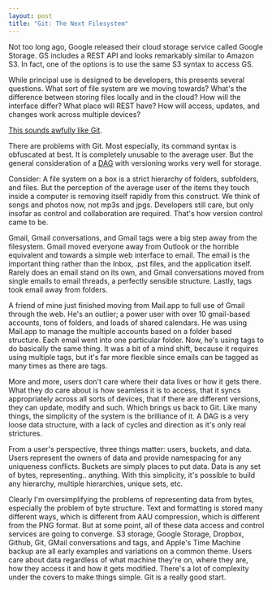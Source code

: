 ```yaml
---
layout: post
title: "Git: The Next Filesystem"
---
```


Not too long ago, Google released their cloud storage service called Google Storage.  GS includes a REST API and looks remarkably similar to Amazon S3.  In fact, one of the options is to use the same S3 syntax to access GS.

While principal use is designed to be developers, this presents several questions.  What sort of file system are we moving towards?  What's the difference between storing files locally and in the cloud?  How will the interface differ?  What place will REST have?  How will access, updates, and changes work across multiple devices?

[This sounds awfully like Git](http://eagain.net/articles/git-for-computer-scientists/).

There are problems with Git.  Most especially, its command syntax is obfuscated at best.  It is completely unusable to the average user.  But the general consideration of a [DAG](http://en.wikipedia.org/wiki/Directed_acyclic_graph) with versioning works very well for storage.
 
Consider:  A file system on a box is a strict hierarchy of folders, subfolders, and files.  But the perception of the average user of the items they touch inside a computer is removing itself rapidly from this construct.  We think of songs and photos now, not mp3s and jpgs.  Developers still care, but only insofar as control and collaboration are required.  That's how version control came to be.

Gmail, Gmail conversations, and Gmail tags were a big step away from the filesystem.  Gmail moved everyone away from Outlook or the horrible equivalent and towards a simple web interface to email.  The email is the important thing rather than the Inbox, .pst files, and the application itself.  Rarely does an email stand on its own, and Gmail conversations moved from single emails to email threads, a perfectly sensible structure.  Lastly, tags took email away from folders.

A friend of mine just finished moving from Mail.app to full use of Gmail through the web.  He's an outlier; a power user with over 10 gmail-based accounts, tons of folders, and loads of shared calendars.  He was using Mail.app to manage the multiple accounts based on a folder based structure.  Each email went into one particular folder.  Now, he's using tags to do basically the same thing.  It was a bit of a mind shift, because it requires using multiple tags, but it's far more flexible since emails can be tagged as many times as there are tags.

More and more, users don't care where their data lives or how it gets there.  What they do care about is how seamless it is to access, that it syncs appropriately across all sorts of devices, that if there are different versions, they can update, modify and such.  Which brings us back to Git.  Like many things, the simplicity of the system is the brilliance of it.  A DAG is a very loose data structure, with a lack of cycles and direction as it's only real strictures.

From a user's perspective, three things matter: users, buckets, and data.  Users represent the owners of data and provide namespacing for any uniqueness conflicts.  Buckets are simply places to put data.  Data is any set of bytes, representing.. anything.  With this simplicity, it's possible to build any hierarchy, multiple hierarchies, unique sets, etc. 

Clearly I'm oversimplifying the problems of representing data from bytes, especially the problem of byte structure.  Text and formatting is stored many different ways, which is different from AAU compression, which is different from the PNG format.  But at some point, all of these data access and control services are going to converge.  S3 storage, Google Storage, Dropbox, Github, Git, GMail conversations and tags, and Apple's Time Machine backup are all early examples and variations on a common theme.  Users care about data regardless of what machine they're on, where they are, how they access it and how it gets modified.  There's a lot of complexity under the covers to make things simple.  Git is a really good start.